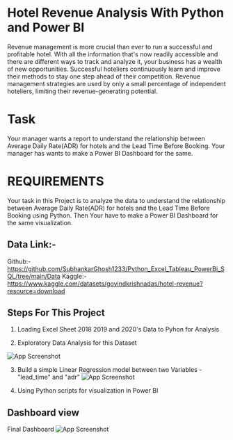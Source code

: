 
# Hotel Revenue Analysis With Python and Power BI
Revenue management is more crucial than ever to run a successful and profitable hotel. With all the information that's now readily accessible and there are different ways to track and analyze it, your business has a wealth of new opportunities. Successful hoteliers continuously learn and improve their methods to stay one step ahead of their competition. Revenue management strategies are used by only a small percentage of independent hoteliers, limiting their revenue-generating potential.


# Task
Your manager wants a report to understand the relationship between Average Daily Rate(ADR) for hotels and the Lead Time Before Booking. Your manager has wants to make a Power BI Dashboard for the same.
# REQUIREMENTS
Your task in this Project is to analyze the data to understand the relationship between Average Daily Rate(ADR) for hotels and the Lead Time Before Booking using Python. Then Your have to make a Power BI Dashboard for the same visualization. 
## Data Link:- 
Github:- 
https://github.com/SubhankarGhosh1233/Python_Excel_Tableau_PowerBi_SQL/tree/main/Data
Kaggle:- 
https://www.kaggle.com/datasets/govindkrishnadas/hotel-revenue?resource=download



## Steps For This Project
1. Loading Excel Sheet 2018 2019 and 2020's Data to Pyhon for Analysis

2. Exploratory Data Analysis for this Dataset

![App Screenshot](https://snipboard.io/tfDCBX.jpg)

3. Build a simple Linear Regression model between two Variables - "lead_time" and "adr"
![App Screenshot](https://snipboard.io/bZYd7U.jpg)

4. Using  Python scripts for visualization in Power BI
## Dashboard view
Final Dashboard
![App Screenshot](https://snipboard.io/2lNTn0.jpg)